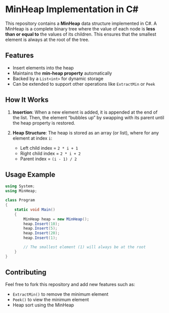# MinHeap Implementation in C#

This repository contains a **MinHeap** data structure implemented in C#. A MinHeap is a complete binary tree where the value of each node is **less than or equal to** the values of its children. This ensures that the smallest element is always at the root of the tree.

## Features

* Insert elements into the heap
* Maintains the **min-heap property** automatically
* Backed by a `List<int>` for dynamic storage
* Can be extended to support other operations like `ExtractMin` or `Peek`

## How It Works

1. **Insertion**:
   When a new element is added, it is appended at the end of the list. Then, the element “bubbles up” by swapping with its parent until the heap property is restored.

2. **Heap Structure**:
   The heap is stored as an array (or list), where for any element at index `i`:

   * Left child index = `2 * i + 1`
   * Right child index = `2 * i + 2`
   * Parent index = `(i - 1) / 2`

## Usage Example

```csharp
using System;
using MinHeap;

class Program
{
    static void Main()
    {
        MinHeap heap = new MinHeap();
        heap.Insert(10);
        heap.Insert(5);
        heap.Insert(20);
        heap.Insert(1);

        // The smallest element (1) will always be at the root
    }
}
```

## Contributing

Feel free to fork this repository and add new features such as:

* `ExtractMin()` to remove the minimum element
* `Peek()` to view the minimum element
* Heap sort using the MinHeap
